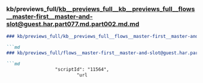 ### kb/previews_full/kb__previews_full__kb__previews_full__flows__master-first__master-and-slot@guest.har.part077.md.part002.md.md

```md
### kb/previews_full/kb__previews_full__flows__master-first__master-and-slot@guest.har.part077.md.part002.md

```md
### kb/previews_full/flows__master-first__master-and-slot@guest.har.part077.md (part 002)

```md
                  "scriptId": "11564",
                          "url
```

```

```

```
